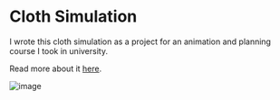# Cloth Simulation

I wrote this cloth simulation as a project for an animation and planning course I took in university. 

Read more about it [here](https://danielshervheim.com/projects/cloth-simulation).

![image](https://imgur.com/cs4wZme.gif)
